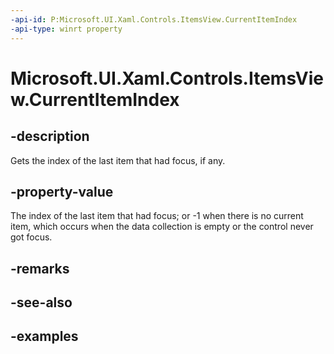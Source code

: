 ```yaml
---
-api-id: P:Microsoft.UI.Xaml.Controls.ItemsView.CurrentItemIndex
-api-type: winrt property
---
```


# Microsoft.UI.Xaml.Controls.ItemsView.CurrentItemIndex

<!--
public int CurrentItemIndex { get; }
-->


## -description

Gets the index of the last item that had focus, if any.

## -property-value

The index of the last item that had focus; or -1 when there is no current item, which occurs when the data collection is empty or the control never got focus.

## -remarks

## -see-also

## -examples


